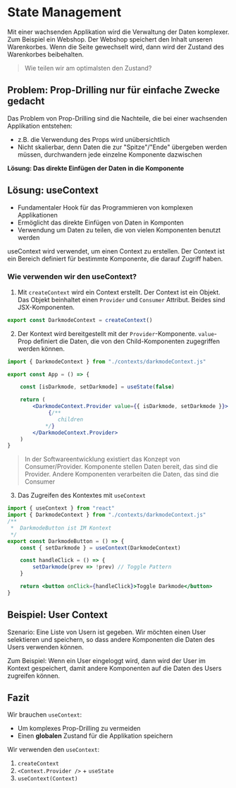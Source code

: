 # State Management

Mit einer wachsenden Applikation wird die Verwaltung der Daten komplexer.
Zum Beispiel ein Webshop. Der Webshop speichert den Inhalt unseren Warenkorbes. Wenn die Seite gewechselt wird, dann wird der Zustand des Warenkorbes beibehalten.

> Wie teilen wir am optimalsten den Zustand?

## Problem: Prop-Drilling nur für einfache Zwecke gedacht

Das Problem von Prop-Drilling sind die Nachteile, die bei einer wachsenden Applikation entstehen:

- z.B. die Verwendung des Props wird unübersichtlich
- Nicht skalierbar, denn Daten die zur "Spitze"/"Ende" übergeben werden müssen, durchwandern jede einzelne Komponente dazwischen

**Lösung: Das direkte Einfügen der Daten in die Komponente**

## Lösung: useContext

- Fundamentaler Hook für das Programmieren von komplexen Applikationen
- Ermöglicht das direkte Einfügen von Daten in Komponten
- Verwendung um Daten zu teilen, die von vielen Komponenten benutzt werden

useContext wird verwendet, um einen Context zu erstellen. Der Context ist ein Bereich definiert für bestimmte Komponente, die darauf Zugriff haben.

### Wie verwenden wir den useContext?

1. Mit `createContext` wird ein Context erstellt. Der Context ist ein Objekt. Das Objekt beinhaltet einen `Provider` und `Consumer` Attribut. Beides sind JSX-Komponenten.

```js
export const DarkmodeContext = createContext()
```

2. Der Kontext wird bereitgestellt mit der `Provider`-Komponente.
`value`-Prop definiert die Daten, die von den Child-Komponenten zugegriffen werden können.

```jsx
import { DarkmodeContext } from "./contexts/darkmodeContext.js"

export const App = () => {

    const [isDarkmode, setDarkmode] = useState(false)

    return (
        <DarkmodeContext.Provider value={{ isDarkmode, setDarkmode }}>
             {/**
                children
            */}
        </DarkmodeContext.Provider>
    )
}
```

> In der Softwareentwicklung existiert das Konzept von Consumer/Provider.
> Komponente stellen Daten bereit, das sind die Provider.
> Andere Komponenten verarbeiten die Daten, das sind die Consumer

3. Das Zugreifen des Kontextes mit `useContext`

```jsx
import { useContext } from "react"
import { DarkmodeContext } from "./contexts/darkmodeContext.js"
/**
 *  DarkmodeButton ist IM Kontext
 */
export const DarkmodeButton = () => {
    const { setDarkmode } = useContext(DarkmodeContext)

    const handleClick = () => {
        setDarkmode(prev => !prev) // Toggle Pattern
    }

    return <button onClick={handleClick}>Toggle Darkmode</button>
}
```


## Beispiel: User Context

Szenario: Eine Liste von Usern ist gegeben. Wir möchten einen User selektieren und speichern, so dass andere Komponenten die Daten des Users verwenden können.

Zum Beispiel: Wenn ein User eingeloggt wird, dann wird der User im Kontext gespeichert, damit andere Komponenten auf die Daten des Users zugreifen können.

## Fazit

Wir brauchen `useContext`:

- Um komplexes Prop-Drilling zu vermeiden
- Einen **globalen** Zustand für die Applikation speichern

Wir verwenden den `useContext`:

1. `createContext`
2. `<Context.Provider />` + `useState`
3. `useContext(Context)`
